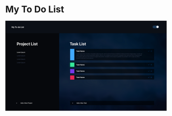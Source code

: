 # My To Do List

![preview image](https://github.com/Jpreet927/todo-list/blob/main/images/todo-list-preview.png)
